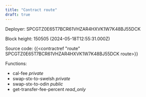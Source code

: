 ```yaml
---
title: "Contract route"
draft: true
---
```

Deployer: SPCGTZ0E65T7BCR61VHZAR4HXVK1W7K48BJ55DCK


 



Block height: 150505 (2024-05-18T12:55:31.000Z)

Source code: {{<contractref "route" SPCGTZ0E65T7BCR61VHZAR4HXVK1W7K48BJ55DCK route>}}

Functions:

* cal-fee _private_
* swap-stx-to-swelsh _private_
* swap-stx-to-odin _public_
* get-transfer-fee-percent _read_only_
